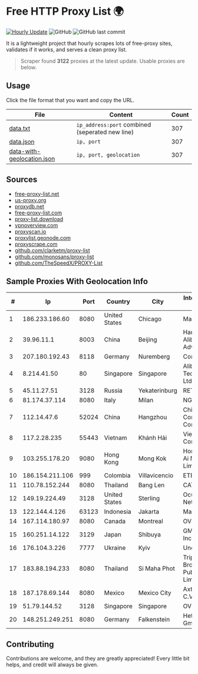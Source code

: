 
# Free HTTP Proxy List 🌍

[![Hourly Update](https://github.com/mertguvencli/http-proxy-list/actions/workflows/main.yml/badge.svg?branch=main)](https://github.com/mertguvencli/http-proxy-list/actions/workflows/main.yml)
![GitHub](https://img.shields.io/github/license/mertguvencli/http-proxy-list)
![GitHub last commit](https://img.shields.io/github/last-commit/mertguvencli/http-proxy-list)

It is a lightweight project that hourly scrapes lots of free-proxy sites, validates if it works, and serves a clean proxy list.


> Scraper found **3122** proxies at the latest update. Usable proxies are below.

## Usage

Click the file format that you want and copy the URL.


|File|Content|Count|
|----|-------|-----|
|[data.txt](https://raw.githubusercontent.com/mertguvencli/http-proxy-list/main/proxy-list/data.txt)|`ip_address:port` combined (seperated new line)|307|
|[data.json](https://raw.githubusercontent.com/mertguvencli/http-proxy-list/main/proxy-list/data.json)|`ip, port`|307|
|[data-with-geolocation.json](https://raw.githubusercontent.com/mertguvencli/http-proxy-list/main/proxy-list/data-with-geolocation.json)|`ip, port, geolocation`|307|

## Sources

* [free-proxy-list.net](https://free-proxy-list.net)
* [us-proxy.org](https://www.us-proxy.org)
* [proxydb.net](http://proxydb.net)
* [free-proxy-list.com](https://free-proxy-list.com/?page=&port=&type%5B%5D=http&type%5B%5D=https&up_time=0&search=Search)
* [proxy-list.download](https://www.proxy-list.download/HTTP)
* [vpnoverview.com](https://vpnoverview.com/privacy/anonymous-browsing/free-proxy-servers)
* [proxyscan.io](https://www.proxyscan.io)
* [proxylist.geonode.com](https://proxylist.geonode.com/api/proxy-list?limit=300&page=1&sort_by=lastChecked&sort_type=desc&protocols=http,https)
* [proxyscrape.com](https://api.proxyscrape.com/v2/?request=displayproxies&protocol=http&timeout=10000&country=all&ssl=all&anonymity=all)
* [github.com/clarketm/proxy-list](https://raw.githubusercontent.com/clarketm/proxy-list/master/proxy-list-raw.txt)
* [github.com/monosans/proxy-list](https://raw.githubusercontent.com/monosans/proxy-list/main/proxies/http.txt)
* [github.com/TheSpeedX/PROXY-List](https://raw.githubusercontent.com/TheSpeedX/PROXY-List/master/http.txt)


## Sample Proxies With Geolocation Info

|#|Ip|Port|Country|City|Internet Service Provider|
|-|--|----|-------|----|-------------------------|
|1|186.233.186.60|8080|United States|Chicago|Maxihost LTDA|
|2|39.96.11.1|8003|China|Beijing|Hangzhou Alibaba Advertising Co|
|3|207.180.192.43|8118|Germany|Nuremberg|Contabo GmbH|
|4|8.214.41.50|80|Singapore|Singapore|Alibaba (US) Technology Co., Ltd.|
|5|45.11.27.51|3128|Russia|Yekaterinburg|RETN Limited|
|6|81.174.37.114|8080|Italy|Milan|NGI|
|7|112.14.47.6|52024|China|Hangzhou|China Mobile Communications Corporation|
|8|117.2.28.235|55443|Vietnam|Khánh Hải|Viettel Corporation|
|9|103.255.178.20|9080|Hong Kong|Mong Kok|Hong Kong San Ai Net Int'l Limited|
|10|186.154.211.106|999|Colombia|Villavicencio|ETB - Colombia|
|11|110.78.152.244|8080|Thailand|Bang Len|CAT-BB|
|12|149.19.224.49|3128|United States|Sterling|Oculus Networks Inc|
|13|122.144.4.126|63123|Indonesia|Jakarta|Maxindo|
|14|167.114.180.97|8080|Canada|Montreal|OVH Hosting|
|15|160.251.14.122|3129|Japan|Shibuya|GMO Internet, Inc|
|16|176.104.3.226|7777|Ukraine|Kyiv|UnderNet LLC|
|17|183.88.194.233|8080|Thailand|Si Maha Phot|Triple T Broadband Public Company Limited|
|18|187.178.69.144|8080|Mexico|Mexico City|Axtel, S.A.B. de C.V.|
|19|51.79.144.52|3128|Singapore|Singapore|OVH SAS|
|20|148.251.249.251|8080|Germany|Falkenstein|Hetzner Online GmbH|



## Contributing

Contributions are welcome, and they are greatly appreciated! Every
little bit helps, and credit will always be given.

